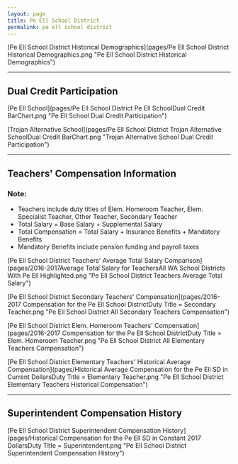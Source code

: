 ```yaml
---
layout: page
title: Pe Ell School District
permalink: pe ell school district
---
```



[Pe Ell School District Historical Demographics](pages/Pe Ell School District Historical Demographics.png "Pe Ell School District Historical Demographics")

___

## Dual Credit Participation

[Pe Ell School](pages/Pe Ell School District Pe Ell SchoolDual Credit BarChart.png "Pe Ell School Dual Credit Participation")

[Trojan Alternative School](pages/Pe Ell School District Trojan Alternative SchoolDual Credit BarChart.png "Trojan Alternative School Dual Credit Participation")


___

## Teachers' Compensation Information
### Note:
- Teachers include duty titles of Elem. Homeroom Teacher, Elem. Specialist Teacher, Other Teacher, Secondary Teacher
- Total Salary = Base Salary + Supplemental Salary
- Total Compensation = Total Salary + Insurance Benefits + Mandatory Benefits
- Mandatory Benefits include pension funding and payroll taxes

[Pe Ell School District Teachers' Average Total Salary Comparison](pages/2016-2017Average Total Salary for TeachersAll WA School Districts With Pe Ell Highlighted.png "Pe Ell School District Teachers Average Total Salary")

[Pe Ell School District Secondary Teachers' Compensation](pages/2016-2017 Compensation for the Pe Ell School DistrictDuty Title = Secondary Teacher.png "Pe Ell School District All Secondary Teachers Compensation")

[Pe Ell School District Elem. Homeroom Teachers' Compensation](pages/2016-2017 Compensation for the Pe Ell School DistrictDuty Title = Elem. Homeroom Teacher.png "Pe Ell School District All Elementary Teachers Compensation")

[Pe Ell School District Elementary Teachers' Historical Average Compensation](pages/Historical Average Compensation for the Pe Ell SD in Current DollarsDuty Title = Elementary Teacher.png "Pe Ell School District Elementary Teachers Historical Compensation")


___

## Superintendent Compensation History

[Pe Ell School District Superintendent Compensation History](pages/Historical Compensation for the Pe Ell SD in Constant 2017 DollarsDuty Title = Superintendent.png "Pe Ell School District Superintendent Compensation History")

